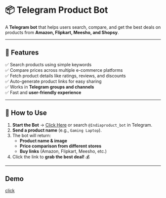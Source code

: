 # 📦 Telegram Product Bot 

A **Telegram bot** that helps users search, compare, and get the best deals on products from **Amazon, Flipkart, Meesho, and Shopsy**.

---

## 🚀 Features

✅ Search products using simple keywords  
✅ Compare prices across multiple e-commerce platforms  
✅ Fetch product details like ratings, reviews, and discounts  
✅ Auto-generate product links for easy sharing  
✅ Works in **Telegram groups and channels**  
✅ Fast and **user-friendly experience**  

---

## 🎯 How to Use

1. **Start the Bot** → [Click Here](https://t.me/Indiaproduct_bot) or search `@Indiaproduct_bot` in Telegram.
2. **Send a product name** (e.g., `Gaming Laptop`).
3. The bot will return:
   - **Product name & image**
   - **Price comparison from different stores**
   - **Buy links** (Amazon, Flipkart, Meesho, etc.)
4. Click the link to **grab the best deal!** 💰

---

## Demo
[click](https://kpavan63.github.io/telegram-bot-dash/)

